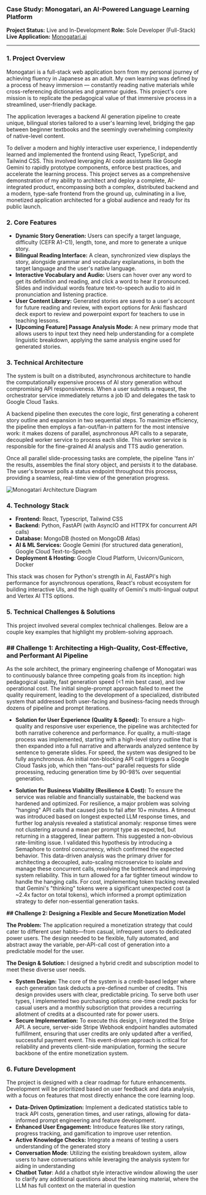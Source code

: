 ### **Case Study: Monogatari, an AI-Powered Language Learning Platform**

**Project Status:** Live and In-Development
**Role:** Sole Developer (Full-Stack)
**Live Application:** [Monogatari.ai](https://monogatari.ai/)

---

### **1. Project Overview**
Monogatari is a full-stack web application born from my personal journey of achieving fluency in Japanese as an adult. My own learning was defined by a process of heavy immersion — constantly reading native materials while cross-referencing dictionaries and grammar guides. This project's core mission is to replicate the pedagogical value of that immersive process in a streamlined, user-friendly package.

The application leverages a backend AI generation pipeline to create unique, bilingual stories tailored to a user's learning level, bridging the gap between beginner textbooks and the seemingly overwhelming complexity of native-level content.

To deliver a modern and highly interactive user experience, I independently learned and implemented the frontend using React, TypeScript, and Tailwind CSS. This involved leveraging AI code assistants like Google Gemini to rapidly prototype components, enforce best practices, and accelerate the learning process. This project serves as a comprehensive demonstration of my ability to architect and deploy a complete, AI-integrated product, encompassing both a complex, distributed backend and a modern, type-safe frontend from the ground up, culminating in a live, monetized application architected for a global audience and ready for its public launch.

### **2. Core Features**

* **Dynamic Story Generation:** Users can specify a target language, difficulty (CEFR A1-C1), length, tone, and more to generate a unique story.
* **Bilingual Reading Interface:** A clean, synchronized view displays the story, alongside grammar and vocabulary explanations, in both the target language and the user's native language.
* **Interactive Vocabulary and Audio:** Users can hover over any word to get its definition and reading, and click a word to hear it pronounced. Slides and individual words feature text-to-speech audio to aid in pronunciation and listening practice.
* **User Content Library:** Generated stories are saved to a user's account for future reading and review, with export options for Anki flashcard deck export to review and powerpoint export for teachers to use in teaching lessons.
* **[Upcoming Feature] Passage Analysis Mode:** A new primary mode that allows users to input text they need help understanding for a complete linguistic breakdown, applying the same analysis engine used for generated stories.

### **3. Technical Architecture**

The system is built on a distributed, asynchronous architecture to handle the computationally expensive process of AI story generation without compromising API responsiveness. When a user submits a request, the orchestrator service immediately returns a job ID and delegates the task to Google Cloud Tasks.

A backend pipeline then executes the core logic, first generating a coherent story outline and expansion in two sequential steps. To maximize efficiency, the pipeline then employs a fan-out/fan-in pattern for the most intensive work: it makes dozens of parallel, asynchronous API calls to a separate, decoupled worker service to process each slide. This worker service is responsible for the fine-grained AI analysis and TTS audio generation.

Once all parallel slide-processing tasks are complete, the pipeline 'fans in' the results, assembles the final story object, and persists it to the database. The user's browser polls a status endpoint throughout this process, providing a seamless, real-time view of the generation progress.

![Monogatari Architecture Diagram](https://i.imgur.com/ag5FGSt.png)

### **4. Technology Stack**

* **Frontend:** React, Typescript, Tailwind CSS
* **Backend:** Python, FastAPI (with AsyncIO and HTTPX for concurrent API calls)
* **Database:** MongoDB (hosted on MongoDB Atlas)
* **AI & ML Services:** Google Gemini (for structured data generation), Google Cloud Text-to-Speech
* **Deployment & Hosting:** Google Cloud Platform, Uvicorn/Gunicorn, Docker

This stack was chosen for Python's strength in AI, FastAPI's high performance for asynchronous operations, React's robust ecosystem for building interactive UIs, and the high quality of Gemini's multi-lingual output and Vertex AI TTS options.

### **5. Technical Challenges & Solutions**

This project involved several complex technical challenges. Below are a couple key examples that highlight my problem-solving approach.

### ## Challenge 1: Architecting a High-Quality, Cost-Effective, and Performant AI Pipeline

As the sole architect, the primary engineering challenge of Monogatari was to continuously balance three competing goals from its inception: high pedagogical quality, fast generation speed (<1 min best case), and low operational cost. The initial single-prompt approach failed to meet the quality requirement, leading to the development of a specialized, distributed system that addressed both user-facing and business-facing needs through dozens of pipeline and prompt iterations.

* **Solution for User Experience (Quality & Speed):** To ensure a high-quality and responsive user experience, the pipeline was architected for both narrative coherence and performance. For quality, a multi-stage process was implemented, starting with a high-level story outline that is then expanded into a full narrative and afterwards analyzed sentence by sentence to generate slides. For speed, the system was designed to be fully asynchronous. An initial non-blocking API call triggers a Google Cloud Tasks job, which then "fans-out" parallel requests for slide processing, reducing generation time by 90-98% over sequential generation.

* **Solution for Business Viability (Resilience & Cost):** To ensure the service was reliable and financially sustainable, the backend was hardened and optimized. For resilience, a major problem was solving "hanging" API calls that caused jobs to fail after 10+ minutes. A timeout was introduced based on longest expected LLM response times, and further log analysis revealed a statistical anomaly: response times were not clustering around a mean per prompt type as expected, but returning in a staggered, linear pattern. This suggested a non-obvious rate-limiting issue. I validated this hypothesis by introducing a Semaphore to control concurrency, which confirmed the expected behavior. This data-driven analysis was the primary driver for architecting a decoupled, auto-scaling microservice to isolate and manage these concurrent calls, resolving the bottleneck and improving system reliability. This in turn allowed for a far tighter timeout window to handle the hanging calls. For cost, implementing token tracking revealed that Gemini's "thinking" tokens were a significant unexpected cost (a ~2.4x factor on total tokens), which informed a prompt optimization strategy to defer non-essential generation tasks.

**## Challenge 2: Designing a Flexible and Secure Monetization Model**

**The Problem:**
The application required a monetization strategy that could cater to different user habits—from casual, infrequent users to dedicated power users. The design needed to be flexible, fully automated, and abstract away the variable, per-API-call cost of generation into a predictable model for the user.

**The Design & Solution:**
I designed a hybrid credit and subscription model to meet these diverse user needs.
* **System Design:** The core of the system is a credit-based ledger where each generation task deducts a pre-defined number of credits. This design provides users with clear, predictable pricing. To serve both user types, I implemented two purchasing options: one-time credit packs for casual users and a monthly subscription that provides a recurring allotment of credits at a discounted rate for power users.
* **Secure Implementation:** To execute this design, I integrated the Stripe API. A secure, server-side Stripe Webhook endpoint handles automated fulfillment, ensuring that user credits are only updated after a verified, successful payment event. This event-driven approach is critical for reliability and prevents client-side manipulation, forming the secure backbone of the entire monetization system.

### **6. Future Development**

The project is designed with a clear roadmap for future enhancements. Development will be prioritized based on user feedback and data analysis, with a focus on features that most directly enhance the core learning loop.

* **Data-Driven Optimization:** Implement a dedicated statistics table to track API costs, generation times, and user ratings, allowing for data-informed prompt engineering and feature development.
* **Enhanced User Engagement:** Introduce features like story ratings, progress tracking, and gamification to improve user retention.
* **Active Knowledge Checks:** Integrate a means of testing a users understanding of the generated story
* **Conversation Mode**: Utilizing the existing breakdown system, allow users to have conversations while leveraging the analysis system for aiding in understanding
* **Chatbot Tutor**: Add a chatbot style interactive window allowing the user to clarify any additional questions about the learning material, where the LLM has full context on the material in question
